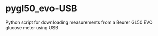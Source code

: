 # pygl50_evo-USB
Python script for downloading measurements from a Beurer GL50 EVO glucose meter using USB
